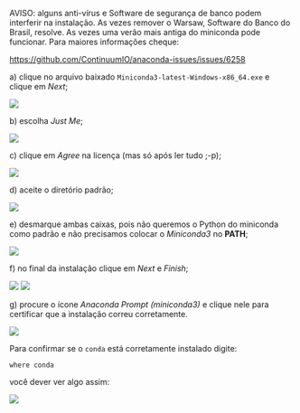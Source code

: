 AVISO: alguns anti-vírus e Software de segurança de banco podem interferir na instalação.
As vezes remover o Warsaw, Software do Banco do Brasil, resolve.
As vezes uma verão mais antiga do miniconda pode funcionar.
Para maiores informações cheque:

https://github.com/ContinuumIO/anaconda-issues/issues/6258

a) clique no arquivo baixado `Miniconda3-latest-Windows-x86_64.exe` e clique em *Next*;

![](images/win/01-miniconda-install.png?raw=true)


b) escolha *Just Me*;

![](images/win/02-miniconda-justme.png?raw=true)


c) clique em *Agree* na licença (mas só após ler tudo ;-p);

![](images/win/03-miniconda-license.png?raw=true)


d) aceite o diretório padrão;

![](images/win/04-miniconda-directory.png?raw=true)


e) desmarque ambas caixas, pois não queremos o Python do miniconda como padrão e não precisamos colocar o *Miniconda3* no **PATH**;

![](images/win/05-miniconda-boxes.png?raw=true)

f) no final da instalação clique em *Next* e *Finish*;

![](images/win/06-miniconda-final-1.png?raw=true)
![](images/win/07-miniconda-final-2.png?raw=true)


g) procure o ícone *Anaconda Prompt (miniconda3)* e clique nele para certificar que a instalação correu corretamente.

![](images/win/08-miniconda-prompt.png?raw=true)

Para confirmar se o ``conda`` está corretamente instalado digite:

```shell
where conda
```

você dever ver algo assim:

![](images/win/09-miniconda-terminal.png?raw=true)

